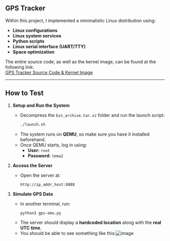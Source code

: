 ## GPS Tracker  

Within this project, I implemented a minimalistic Linux distribution using:  
- **Linux configurations**  
- **Linux system services**  
- **Python scripts**
- **Linux serial interface (UART/TTY)**
- **Space optimization**  

The entire source code, as well as the kernel image, can be found at the following link:  
[GPS Tracker Source Code & Kernel Image](https://drive.google.com/drive/folders/1a1rVeMVb3jAJu5Gn4dEu2-Mv5nFqtIhF?usp=sharing)

---

## How to Test  

1. **Setup and Run the System**  
   - Decompress the `bin_archive.tar.xz` folder and run the launch script:  
     ```sh
     ./launch.sh
     ```
   - The system runs on **QEMU**, so make sure you have it installed beforehand.  
   - Once QEMU starts, log in using:  
     - **User:** `root`  
     - **Password:** `tema2`  

2. **Access the Server**  
   - Open the server at:  
     ```
     http://ip_addr_host:8888
     ```  

3. **Simulate GPS Data**  
   - In another terminal, run:  
     ```sh
     python3 gps-emu.py
     ```
   - The server should display a **hardcoded location** along with the **real UTC time**.
   - You should be able to see something like this:![image](https://github.com/user-attachments/assets/073e507f-eb69-46b4-9d1a-a81f9a199e4d)

